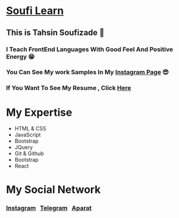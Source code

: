 # [Soufi Learn](https://instagram.com/soufi_learn)

## This is Tahsin Soufizade 💙

### I Teach FrontEnd Languages With Good Feel And Positive Energy 😁
### You Can See My work Samples In My [Instagram Page](https://instagram.com/soufi_learn) 😎
### If You Want To See My Resume , Click [Here](https://tahsin-soufizade.netlify.app)
# My Expertise
* HTML & CSS
* JavaScript
* Bootstrap
* JQuery
* Git & Github
* Bootstrap
* React

# My Social Network
### [Instagram](https://instagram.com/soufi_learn) &nbsp; [Telegram](https://t.me/soufi_learn) &nbsp; [Aparat](https://www.aparat.com/soufi_learn)
